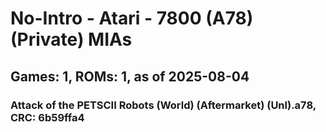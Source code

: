 # No-Intro - Atari - 7800 (A78) (Private) MIAs
## Games: 1, ROMs: 1, as of 2025-08-04

### Attack of the PETSCII Robots (World) (Aftermarket) (Unl).a78, CRC: 6b59ffa4
